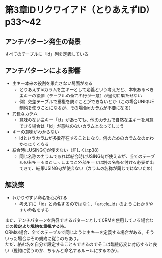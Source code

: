 # 第3章IDリクワイアド（とりあえずID） p33〜42

## アンチパターン発生の背景
すべてのテーブルに「id」列を定義している

## アンチパターンによる影響
- 主キー本来の役割を果たさない場面がある
	- とりあえずidカラムを主キーとして定義という考えだと、本来あるべき主キーの役割（テーブルの全ての行が一意）が適切に果たせない
	- 例）交差テーブルで重複を防ぐことができないとか（この場合UNIQUE制約を使うことになるが、その場合idカラムが不要になる）
- 冗長なカラム
	- 意味のない主キー「id」があっても、他のカラムで自然な主キーを用意できる場合は「id」が意味のないカラムとなってしまう
- キーの意味がわからない
	- idというカラムが多数存在することになり、何のためのカラムなのかわかりにくくなる
- 結合時にUSING句が使えない（詳しくはp38）
	- 同じ名称のカラムであれば結合時にUSING句が使えるが、全てのテーブルの主キーをidとしてしまうと外部キーでは別の名称を付ける必要が出てきて、結果USING句が使えない（カラムの名称が同じではないため）


## 解決策
- わかりやすい命名を心がける
	- 考えずに「id」と命名するのではなく、「article_id」のようにわかりやすい命名をする


また、アンチパターンを許容できるパターンとしてORMを使用している場合などの**設定より規約を重視する**時。  
ORMの場合、全てのテーブルで同じように主キーを定義する場合がある。そういった場合はその規約に従うのもあり。  
ただ、絡む名を自分で設定することもできるのでそこは臨機応変に対応すると良い（規約に従うのか、ちゃんと命名するルールにするのか）。